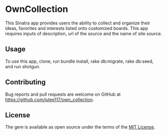 # OwnCollection

This Sinatra app provides users the ability to collect and organize their ideas, favorites and interests listed onto customized boards. This app requires inputs of description, url of the source and the name of site source.

## Usage

To use this app, clone, run bundle install, rake db:migrate, rake db:seed, and run shotgun.

## Contributing

Bug reports and pull requests are welcome on GitHub at https://github.com/julee117/own_collection.

## License

The gem is available as open source under the terms of the [MIT License](http://opensource.org/licenses/MIT).
